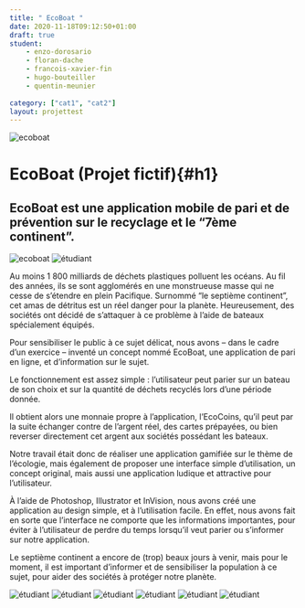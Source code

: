 ```yaml
---
title: " EcoBoat "
date: 2020-11-18T09:12:50+01:00
draft: true
student:
    - enzo-dorosario
    - floran-dache
    - francois-xavier-fin
    - hugo-bouteiller
    - quentin-meunier
   
category: ["cat1", "cat2"]   
layout: projettest
---
```


![ecoboat](/imagesprojets/EcoBoat/images/eb01.png)

# EcoBoat (Projet fictif){#h1}

## EcoBoat est une application mobile de pari et de prévention sur le recyclage et le “7ème continent”.

![ecoboat](/imagesprojets/EcoBoat/images/eb02.jpg#mobileimg)
![étudiant](/imagesprojets/EcoBoat/images/eb03.jpg#mobileimg)

Au moins 1 800 milliards de déchets plastiques polluent les océans. Au fil des années, ils se sont agglomérés en une monstrueuse masse qui ne cesse de s’étendre en plein Pacifique. Surnommé “le septième continent”, cet amas de détritus est un réel danger pour la planète. Heureusement, des sociétés ont décidé de s’attaquer à ce problème à l’aide de bateaux spécialement équipés.

Pour sensibiliser le public à ce sujet délicat, nous avons – dans le cadre d’un exercice – inventé un concept nommé EcoBoat, une application de pari en ligne, et d’information sur le sujet.

Le fonctionnement est assez simple : l’utilisateur peut parier sur un bateau de son choix et sur la quantité de déchets recyclés lors d’une période donnée.

Il obtient alors une monnaie propre à l’application, l’EcoCoins, qu’il peut par la suite échanger contre de l’argent réel, des cartes prépayées, ou bien reverser directement cet argent aux sociétés possédant les bateaux.

Notre travail était donc de réaliser une application gamifiée sur le thème de l’écologie, mais également de proposer une interface simple d’utilisation, un concept original, mais aussi une application ludique et attractive pour l’utilisateur.

À l’aide de Photoshop, Illustrator et InVision, nous avons créé une application au design simple, et à l’utilisation facile. En effet, nous avons fait en sorte que l’interface ne comporte que les informations importantes, pour éviter à l’utilisateur de perdre du temps lorsqu’il veut parier ou s’informer sur notre application.

Le septième continent a encore de (trop) beaux jours à venir, mais pour le moment, il est important d’informer et de sensibiliser la population à ce sujet, pour aider des sociétés à protéger notre planète.



![étudiant](/imagesprojets/EcoBoat/participants/enzodorosariod.png#center)
![étudiant](/imagesprojets/EcoBoat/participants/florandachewd.png#center)
![étudiant](/imagesprojets/EcoBoat/participants/enzodorosariod.png#center)
![étudiant](/imagesprojets/EcoBoat/participants/francoisxavierfind.jpg#center)
![étudiant](/imagesprojets/EcoBoat/participants/hugobouteillerd.png#center)
![étudiant](/imagesprojets/EcoBoat/participants/quentinmeunierm.png#center)




